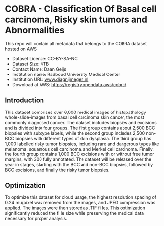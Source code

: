 # COBRA - Classification Of Basal cell carcinoma, Risky skin tumors and Abnormalities 
This repo will contain all metadata that belongs to the COBRA dataset hosted on AWS

- Dataset License: CC-BY-SA-NC
- Dataset Size: 4TB
- Contact Name: Daan Geijs
- Institution name: Radboud University Medical Center
- Institution URL: www.diagnijmegen.nl
- Download at AWS: https://registry.opendata.aws/cobra/

## Introduction

This dataset comprises over 6,000 medical images of histopathology whole-slide-images from basal cell carcinoma skin cancer, the most commonly diagnosed cancer. The dataset includes biopsies and excisions and is divided into four groups. The first group contains about 2,500 BCC biopsies with subtype labels, while the second group includes 2,500 non-BCC biopsies with different types of skin dysplasia. The third group has 1,000 labelled risky tumor biopsies, including rare and dangerous types like melanoma, squamous cell carcinoma, and Merkel cell carcinoma. Finally, the fourth group contains 1,000 BCC excisions with or without free tumor margins, with 300 fully annotated. The dataset will be released over the year in stages, starting with the BCC and non-BCC biopsies, followed by BCC excisions, and finally the risky tumor biopsies.

## Optimization

To optimize this dataset for cloud usage, the highest resolution spacing of 0.24 mu/pixel was removed from the images, and JPEG compression was applied. The images were then stored as .TIF fi les. This optimization significantly reduced the fi le size while preserving the medical data necessary for proper analysis.

